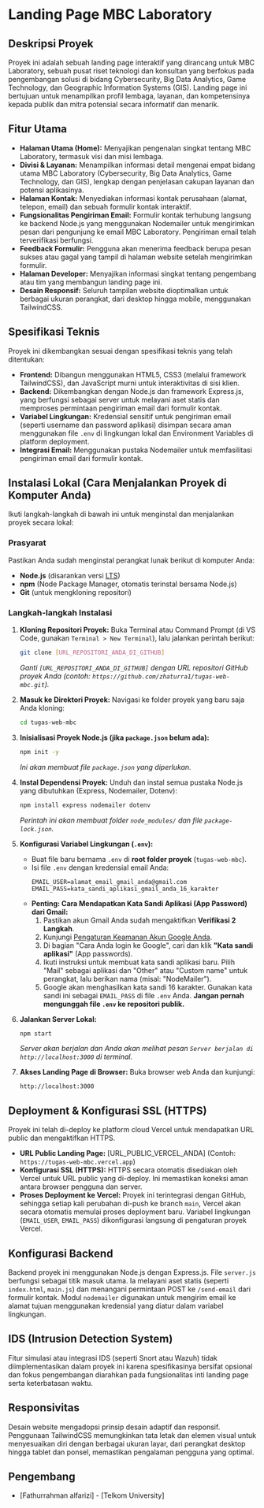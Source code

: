# Landing Page MBC Laboratory

## Deskripsi Proyek
Proyek ini adalah sebuah landing page interaktif yang dirancang untuk MBC Laboratory, sebuah pusat riset teknologi dan konsultan yang berfokus pada pengembangan solusi di bidang Cybersecurity, Big Data Analytics, Game Technology, dan Geographic Information Systems (GIS). Landing page ini bertujuan untuk menampilkan profil lembaga, layanan, dan kompetensinya kepada publik dan mitra potensial secara informatif dan menarik.

## Fitur Utama
* **Halaman Utama (Home):** Menyajikan pengenalan singkat tentang MBC Laboratory, termasuk visi dan misi lembaga.
* **Divisi & Layanan:** Menampilkan informasi detail mengenai empat bidang utama MBC Laboratory (Cybersecurity, Big Data Analytics, Game Technology, dan GIS), lengkap dengan penjelasan cakupan layanan dan potensi aplikasinya.
* **Halaman Kontak:** Menyediakan informasi kontak perusahaan (alamat, telepon, email) dan sebuah formulir kontak interaktif.
* **Fungsionalitas Pengiriman Email:** Formulir kontak terhubung langsung ke backend Node.js yang menggunakan Nodemailer untuk mengirimkan pesan dari pengunjung ke email MBC Laboratory. Pengiriman email telah terverifikasi berfungsi.
* **Feedback Formulir:** Pengguna akan menerima feedback berupa pesan sukses atau gagal yang tampil di halaman website setelah mengirimkan formulir.
* **Halaman Developer:** Menyajikan informasi singkat tentang pengembang atau tim yang membangun landing page ini.
* **Desain Responsif:** Seluruh tampilan website dioptimalkan untuk berbagai ukuran perangkat, dari desktop hingga mobile, menggunakan TailwindCSS.

## Spesifikasi Teknis
Proyek ini dikembangkan sesuai dengan spesifikasi teknis yang telah ditentukan:
* **Frontend:** Dibangun menggunakan HTML5, CSS3 (melalui framework TailwindCSS), dan JavaScript murni untuk interaktivitas di sisi klien.
* **Backend:** Dikembangkan dengan Node.js dan framework Express.js, yang berfungsi sebagai server untuk melayani aset statis dan memproses permintaan pengiriman email dari formulir kontak.
* **Variabel Lingkungan:** Kredensial sensitif untuk pengiriman email (seperti username dan password aplikasi) disimpan secara aman menggunakan file `.env` di lingkungan lokal dan Environment Variables di platform deployment.
* **Integrasi Email:** Menggunakan pustaka Nodemailer untuk memfasilitasi pengiriman email dari formulir kontak.

## Instalasi Lokal (Cara Menjalankan Proyek di Komputer Anda)
Ikuti langkah-langkah di bawah ini untuk menginstal dan menjalankan proyek secara lokal:

### Prasyarat
Pastikan Anda sudah menginstal perangkat lunak berikut di komputer Anda:
* **Node.js** (disarankan versi [LTS](https://nodejs.org/en/download/))
* **npm** (Node Package Manager, otomatis terinstal bersama Node.js)
* **Git** (untuk mengkloning repositori)

### Langkah-langkah Instalasi
1.  **Kloning Repositori Proyek:**
    Buka Terminal atau Command Prompt (di VS Code, gunakan `Terminal > New Terminal`), lalu jalankan perintah berikut:
    ```bash
    git clone [URL_REPOSITORI_ANDA_DI_GITHUB]
    ```
    *Ganti `[URL_REPOSITORI_ANDA_DI_GITHUB]` dengan URL repositori GitHub proyek Anda (contoh: `https://github.com/zhaturra1/tugas-web-mbc.git`).*

2.  **Masuk ke Direktori Proyek:**
    Navigasi ke folder proyek yang baru saja Anda kloning:
    ```bash
    cd tugas-web-mbc
    ```

3.  **Inisialisasi Proyek Node.js (jika `package.json` belum ada):**
    ```bash
    npm init -y
    ```
    *Ini akan membuat file `package.json` yang diperlukan.*

4.  **Instal Dependensi Proyek:**
    Unduh dan instal semua pustaka Node.js yang dibutuhkan (Express, Nodemailer, Dotenv):
    ```bash
    npm install express nodemailer dotenv
    ```
    *Perintah ini akan membuat folder `node_modules/` dan file `package-lock.json`.*

5.  **Konfigurasi Variabel Lingkungan (`.env`):**
    * Buat file baru bernama `.env` di **root folder proyek** (`tugas-web-mbc`).
    * Isi file `.env` dengan kredensial email Anda:
        ```
        EMAIL_USER=alamat_email_gmail_anda@gmail.com
        EMAIL_PASS=kata_sandi_aplikasi_gmail_anda_16_karakter
        ```
    * **Penting: Cara Mendapatkan Kata Sandi Aplikasi (App Password) dari Gmail:**
        1.  Pastikan akun Gmail Anda sudah mengaktifkan **Verifikasi 2 Langkah**.
        2.  Kunjungi [Pengaturan Keamanan Akun Google Anda](https://myaccount.google.com/security).
        3.  Di bagian "Cara Anda login ke Google", cari dan klik **"Kata sandi aplikasi"** (App passwords).
        4.  Ikuti instruksi untuk membuat kata sandi aplikasi baru. Pilih "Mail" sebagai aplikasi dan "Other" atau "Custom name" untuk perangkat, lalu berikan nama (misal: "NodeMailer").
        5.  Google akan menghasilkan kata sandi 16 karakter. Gunakan kata sandi ini sebagai `EMAIL_PASS` di file `.env` Anda. **Jangan pernah mengunggah file `.env` ke repositori publik.**

6.  **Jalankan Server Lokal:**
    ```bash
    npm start
    ```
    *Server akan berjalan dan Anda akan melihat pesan `Server berjalan di http://localhost:3000` di terminal.*

7.  **Akses Landing Page di Browser:**
    Buka browser web Anda dan kunjungi:
    ```
    http://localhost:3000
    ```

## Deployment & Konfigurasi SSL (HTTPS)
Proyek ini telah di-deploy ke platform cloud Vercel untuk mendapatkan URL public dan mengaktifkan HTTPS.
* **URL Public Landing Page:** [URL_PUBLIC_VERCEL_ANDA] (Contoh: `https://tugas-web-mbc.vercel.app`)
* **Konfigurasi SSL (HTTPS):** HTTPS secara otomatis disediakan oleh Vercel untuk URL public yang di-deploy. Ini memastikan koneksi aman antara browser pengguna dan server.
* **Proses Deployment ke Vercel:** Proyek ini terintegrasi dengan GitHub, sehingga setiap kali perubahan di-push ke branch `main`, Vercel akan secara otomatis memulai proses deployment baru. Variabel lingkungan (`EMAIL_USER`, `EMAIL_PASS`) dikonfigurasi langsung di pengaturan proyek Vercel.

## Konfigurasi Backend
Backend proyek ini menggunakan Node.js dengan Express.js. File `server.js` berfungsi sebagai titik masuk utama. Ia melayani aset statis (seperti `index.html`, `main.js`) dan menangani permintaan POST ke `/send-email` dari formulir kontak. Modul `nodemailer` digunakan untuk mengirim email ke alamat tujuan menggunakan kredensial yang diatur dalam variabel lingkungan.

## IDS (Intrusion Detection System)
Fitur simulasi atau integrasi IDS (seperti Snort atau Wazuh) tidak diimplementasikan dalam proyek ini karena spesifikasinya bersifat opsional dan fokus pengembangan diarahkan pada fungsionalitas inti landing page serta keterbatasan waktu.

## Responsivitas
Desain website mengadopsi prinsip desain adaptif dan responsif. Penggunaan TailwindCSS memungkinkan tata letak dan elemen visual untuk menyesuaikan diri dengan berbagai ukuran layar, dari perangkat desktop hingga tablet dan ponsel, memastikan pengalaman pengguna yang optimal.

## Pengembang
* [Fathurrahman alfarizi] - [Telkom University]
